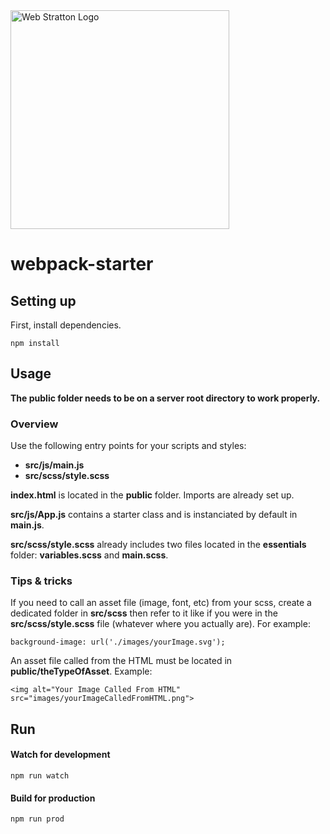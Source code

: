<img align="center" width="350px" src="http://smart.webstratton.com/img/Logo-big-black.png" alt="Web Stratton Logo" />

# webpack-starter

## Setting up
First, install dependencies.

	npm install

## Usage

**The public folder needs to be on a server root directory to work properly.**

### Overview

Use the following entry points for your scripts and styles:
- **src/js/main.js**
- **src/scss/style.scss**

**index.html** is located in the **public** folder. Imports are already set up.

**src/js/App.js** contains a starter class and is instanciated by default in **main.js**.

**src/scss/style.scss** already includes two files located in the **essentials** folder: **variables.scss** and **main.scss**.

### Tips & tricks

If you need to call an asset file (image, font, etc) from your scss, create a dedicated folder in **src/scss** then refer to it like if you were in the **src/scss/style.scss** file (whatever where you actually are). For example:

    background-image: url('./images/yourImage.svg');

An asset file called from the HTML must be located in **public/theTypeOfAsset**. Example:

	<img alt="Your Image Called From HTML" src="images/yourImageCalledFromHTML.png">

## Run
#### Watch for development

	npm run watch

#### Build for production

	npm run prod
